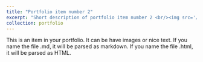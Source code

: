 ```yaml
---
title: "Portfolio item number 2"
excerpt: "Short description of portfolio item number 2 <br/><img src='/images/reno.png'>"
collection: portfolio
---
```


This is an item in your portfolio. It can be have images or nice text. If you name the file .md, it will be parsed as markdown. If you name the file .html, it will be parsed as HTML. 
